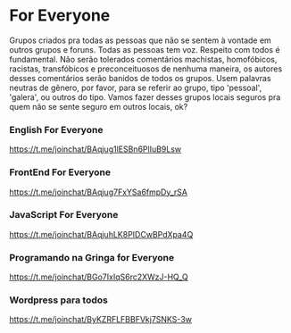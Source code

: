 # For Everyone
Grupos criados pra todas as pessoas que não se sentem à vontade em outros grupos e foruns. 
Todas as pessoas tem voz. 
Respeito com todos é fundamental.
Não serão tolerados comentários machistas, homofóbicos, racistas, transfóbicos e preconceituosos de nenhuma maneira, os autores desses comentários serão banidos de todos os grupos. Usem palavras neutras de gênero, por favor, para se referir ao grupo, tipo 'pessoal', 'galera', ou outros do tipo.
Vamos fazer desses grupos locais seguros pra quem não se sente seguro em outros locais, ok? 

### English For Everyone
https://t.me/joinchat/BAqjug1lESBn6PlIuB9Lsw

### FrontEnd For Everyone
https://t.me/joinchat/BAqjug7FxYSa6fmpDy_rSA

### JavaScript For Everyone
https://t.me/joinchat/BAqjuhLK8PIDCwBPdXpa4Q

### Programando na Gringa for Everyone
https://t.me/joinchat/BGo7IxIqS6rc2XWzJ-HQ_Q

### Wordpress para todos
https://t.me/joinchat/ByKZRFLFBBFVkj7SNKS-3w
